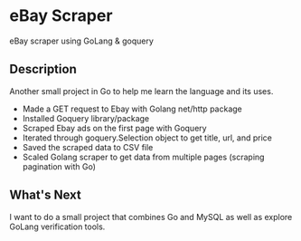 # eBay Scraper

eBay scraper using GoLang & goquery

## Description

Another small project in Go to help me learn the language and its uses. 

- Made a GET request to Ebay with Golang net/http package
- Installed Goquery library/package
- Scraped Ebay ads on the first page with Goquery
- Iterated through goquery.Selection object to get title, url, and price
- Saved the scraped data to CSV file
- Scaled Golang scraper to get data from multiple pages (scraping pagination with Go) 

## What's Next

I want to do a small project that combines Go and MySQL as well as explore GoLang verification tools. 
